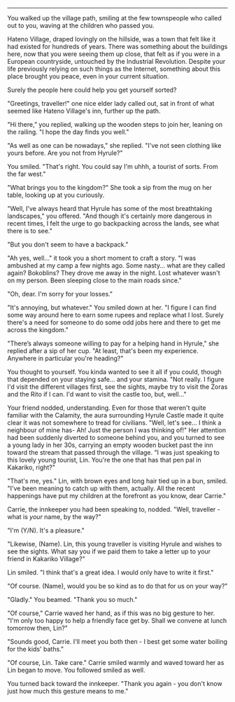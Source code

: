 ----

You walked up the village path, smiling at the few townspeople who called out to you, waving at the children who passed you.

Hateno Village, draped lovingly on the hillside, was a town that felt like it had existed for hundreds of years. There was something about the buildings here, now that you were seeing them up close, that felt as if you were in a European countryside, untouched by the Industrial Revolution. Despite your life previously relying on such things as the Internet, something about this place brought you peace, even in your current situation.

Surely the people here could help you get yourself sorted?

"Greetings, traveller!" one nice elder lady called out, sat in front of what seemed like Hateno Village's inn, further up the path.

"Hi there,” you replied, walking up the wooden steps to join her, leaning on the railing. "I hope the day finds you well."

"As well as one can be nowadays," she replied. "I've not seen clothing like yours before. Are you not from Hyrule?"

You smiled. "That's right. You could say I'm uhhh, a tourist of sorts. From the far west."

"What brings you to the kingdom?" She took a sip from the mug on her table, looking up at you curiously.

"Well, I've always heard that Hyrule has some of the most breathtaking landscapes," you offered. "And though it's certainly more dangerous in recent times, I felt the urge to go backpacking across the lands, see what there is to see."

"But you don't seem to have a backpack."

"Ah yes, well..." it took you a short moment to craft a story. "I was ambushed at my camp a few nights ago. Some nasty... what are they called again? Bokoblins? They drove me away in the              night. Lost whatever wasn't on my person. Been sleeping close to the main roads since."

"Oh, dear. I'm sorry for your losses."

"It's annoying, but whatever." You smiled down at her. "I figure I can find some way around here to earn some rupees and replace what I lost. Surely there's a need for someone to do some odd jobs here and there to get me across the kingdom."

"There’s always someone willing to pay for a helping hand in Hyrule," she replied after a sip of her cup. "At least, that's been my experience. Anywhere in particular you're heading?"

You thought to yourself. You kinda wanted to see it all if you could, though that depended on your staying safe... and your stamina. "Not really. I figure I'd visit the different villages first, see the sights, maybe try to visit the Zoras and the Rito if I can. I'd want to visit the castle too, but, well..."

Your friend nodded, understanding. Even for those that weren't quite familiar with the Calamity, the aura surrounding Hyrule Castle made it quite clear it was not somewhere to tread for civilians. "Well, let's see... I think a neighbour of mine has- Ah! Just the person I was thinking of!" Her attention had been suddenly diverted to someone behind you, and you turned to see a young lady in her 30s, carrying an empty wooden bucket past the inn toward the stream that passed through the village. "I was just speaking to this lovely young tourist, Lin. You're the one that has that pen pal in Kakariko, right?"

"That's me, yes." Lin, with brown eyes and long hair tied up in a bun, smiled. "I've been meaning to catch up with them, actually. All the recent happenings have put my children at the forefront as you know, dear Carrie."

Carrie, the innkeeper you had been speaking to, nodded. "Well, traveller - what is *your* name, by the way?"

"I'm (Y/N). It's a pleasure."

"Likewise, (Name). Lin, this young traveller is visiting Hyrule and wishes to see the sights. What say you if we paid them to take a letter up to your friend in Kakariko Village?"

Lin smiled. "I think that's a great idea. I would only have to write it first."

"Of course. (Name), would you be so kind as to do that for us on your way?"

"Gladly." You beamed. "Thank you so much."

"Of course," Carrie waved her hand, as if this was no big gesture to her. "I'm only too happy to help a friendly face get by. Shall we convene at lunch tomorrow then, Lin?"

"Sounds good, Carrie. I'll meet you both then - I best get some water boiling for the kids' baths."

"Of course, Lin. Take care." Carrie smiled warmly and waved toward her as Lin began to move. You followed smiled as well.

You turned back toward the innkeeper. "Thank you again - you don't know just how much this gesture means to me."